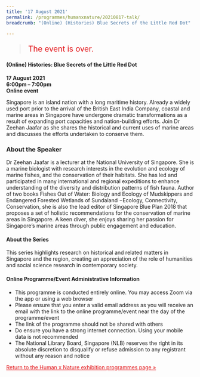 ```yaml
---
title: '17 August 2021'
permalink: /programmes/humanxnature/20210817-talk/
breadcrumb: "(Online) (Histories) Blue Secrets of the Little Red Dot"

---
```



<blockquote style="color: #E21216; font-size: 150%;">The event is over.</blockquote>

#### (Online) Histories: Blue Secrets of the Little Red Dot

__17 August 2021__<br>
__6:00pm – 7:00pm__<br>
__Online event__

Singapore is an island nation with a long maritime history. Already a widely used port prior to the arrival of the British East India Company, coastal and marine areas in Singapore have undergone dramatic transformations as a result of expanding port capacities and nation-building efforts. Join Dr Zeehan Jaafar as she shares the historical and current uses of marine areas and discusses the efforts undertaken to conserve them.

### About the Speaker

Dr Zeehan Jaafar is a lecturer at the National University of Singapore. She is a marine biologist with research interests in the evolution and ecology of marine fishes, and the conservation of their habitats. She has led and participated in many international and regional expeditions to enhance understanding of the diversity and distribution patterns of fish fauna. Author of two books Fishes Out of Water: Biology and Ecology of Mudskippers and Endangered Forested Wetlands of Sundaland­ −Ecology, Connectivity, Conservation, she is also the lead editor of Singapore Blue Plan 2018 that proposes a set of holistic recommendations for the conservation of marine areas in Singapore. A keen diver, she enjoys sharing her passion for Singapore’s marine areas through public engagement and education.

#### About the Series

This series highlights research on historical and related matters in Singapore and the region, creating an appreciation of the role of humanities and social science research in contemporary society.

#### Online Programme/Event Administrative Information

- This programme is conducted entirely online. You may access Zoom via the app or using a web browser
- Please ensure that you enter a valid email address as you will receive an email with the link to the online programme/event near the day of the programme/event
- The link of the programme should not be shared with others
- Do ensure you have a strong internet connection. Using your mobile data is not recommended
- The National Library Board, Singapore (NLB) reserves the right in its absolute discretion to disqualify or refuse admission to any registrant without any reason and notice

<a href="/exhibitions/past-exhibitions/humanxnature/programmes/" style="color:#E21216;">Return to the Human x Nature exhibition programmes page &#187;</a>
